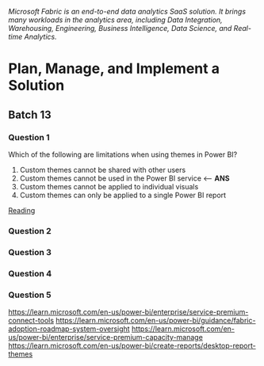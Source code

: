 _Microsoft Fabric is an end-to-end data analytics SaaS solution. It brings many workloads in the analytics area, including Data Integration, Warehousing, Engineering, Business Intelligence, Data Science, and Real-time Analytics._

# Plan, Manage, and Implement a Solution

## Batch 13

### Question 1

Which of the following are limitations when using themes in Power BI?

1. Custom themes cannot be shared with other users
2. Custom themes cannot be used in the Power BI service <-- **ANS**
3. Custom themes cannot be applied to individual visuals
4. Custom themes can only be applied to a single Power BI report 

[Reading](https://learn.microsoft.com/en-us/power-bi/create-reports/desktop-report-themes)

### Question 2

### Question 3

### Question 4

### Question 5



https://learn.microsoft.com/en-us/power-bi/enterprise/service-premium-connect-tools
https://learn.microsoft.com/en-us/power-bi/guidance/fabric-adoption-roadmap-system-oversight
https://learn.microsoft.com/en-us/power-bi/enterprise/service-premium-capacity-manage
https://learn.microsoft.com/en-us/power-bi/create-reports/desktop-report-themes
